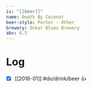 ```yaml
---
is: "[[beer]]"
name: Death By Coconut
beer-style: Porter - Other
brewery: Oskar Blues Brewery
abv: 6.5
---
```

# Log
- [x] [[2016-01]] #do/drink/beer 👍
